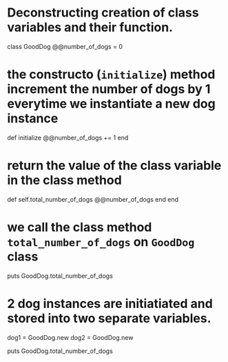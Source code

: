 # Deconstructing creation of class variables and their function.
class GoodDog
  @@number_of_dogs = 0

  # the constructo (`initialize`) method increment the number of dogs by 1 everytime we instantiate a new dog instance
  def initialize
    @@number_of_dogs += 1
  end

  # return the value of the class variable in the class method
  def self.total_number_of_dogs
    @@number_of_dogs
  end
end

# we call the class method `total_number_of_dogs` on `GoodDog` class
puts GoodDog.total_number_of_dogs

# 2 dog instances are initiatiated and stored into two separate variables.
dog1 = GoodDog.new
dog2 = GoodDog.new

puts GoodDog.total_number_of_dogs
